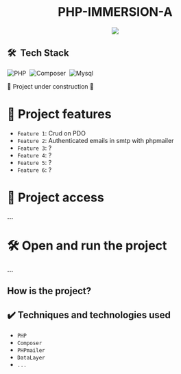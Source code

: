 <h1 align="center"> PHP-IMMERSION-A </h1>
<p align="center">
<img src="https://img.shields.io/github/license/Daniela-Costa-Ada/React_alura_tube"/>
</p>

## 🛠 &nbsp;Tech Stack
![PHP](https://img.shields.io/badge/-Php-05122A?style=flat&logo=php)&nbsp;
![Composer](https://img.shields.io/badge/-Composer-05122A?style=flat&logo=composer)&nbsp;
![Mysql](https://img.shields.io/badge/-Mysql-05122A?style=flat&logo=mysql)&nbsp;

:construction: Project under construction :construction:

# :hammer: Project features

- `Feature 1`: Crud on PDO
- `Feature 2`: Authenticated emails in smtp with phpmailer
- `Feature 3`: ?
- `Feature 4`: ?
- `Feature 5`: ?
- `Feature 6`: ?

# 📁 Project access

**...**

# 🛠️ Open and run the project

**...**
## How is the project?


## ✔️ Techniques and technologies used

- ``PHP``
- ``Composer``
- ``PHPmailer``
- ``DataLayer``
- ``...``
